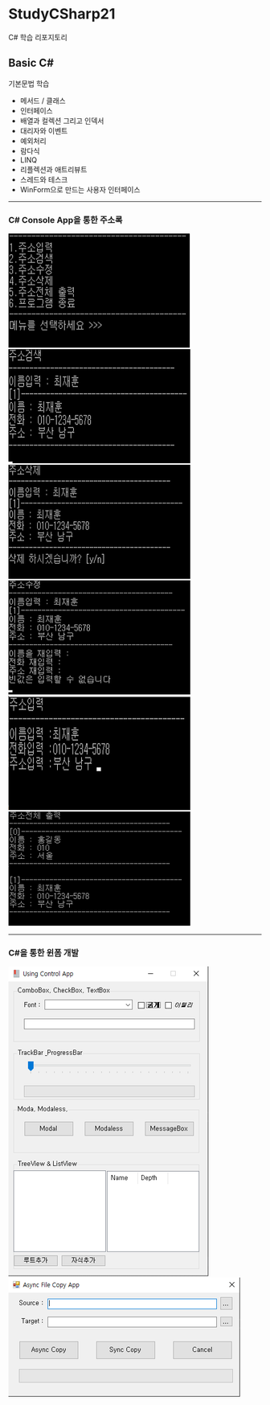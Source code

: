 # StudyCSharp21

C# 학습 리포지토리

## Basic C#
기본문법 학습

- 메서드 / 클래스
- 인터페이스
- 배열과 컬렉션 그리고 인덱서
- 대리자와 이벤트
- 예외처리
- 람다식
- LINQ
- 리플렉션과 애트리뷰트
- 스레드와 테스크
- WinForm으로 만드는 사용자 인터페이스

------------------------------------------------
### C# Console App을 통한 주소록

![주소록_메인](https://github.com/jacksimuse/StudyCSharp21/blob/main/images/%EC%A3%BC%EC%86%8C%EB%A1%9D_%EB%A9%94%EC%9D%B8.png)
![주소록_검색](https://github.com/jacksimuse/StudyCSharp21/blob/main/images/%EC%A3%BC%EC%86%8C%EB%A1%9D_%EA%B2%80%EC%83%89.png)
![주소록_삭제](https://github.com/jacksimuse/StudyCSharp21/blob/main/images/%EC%A3%BC%EC%86%8C%EB%A1%9D_%EC%82%AD%EC%A0%9C.png)
![주소록 수정](https://github.com/jacksimuse/StudyCSharp21/blob/main/images/%EC%A3%BC%EC%86%8C%EB%A1%9D_%EC%88%98%EC%A0%95.png)
![주소록 입력](https://github.com/jacksimuse/StudyCSharp21/blob/main/images/%EC%A3%BC%EC%86%8C%EB%A1%9D_%EC%9E%85%EB%A0%A5.png)
![주소록_전체출력](https://github.com/jacksimuse/StudyCSharp21/blob/main/images/%EC%A3%BC%EC%86%8C%EB%A1%9D_%EC%A0%84%EC%B2%B4%EC%B6%9C%EB%A0%A5.png)

------------------------------------------------
### C#을 통한 윈폼 개발
![Using Control App](https://github.com/jacksimuse/StudyCSharp21/blob/main/images/Using%20Control%20App.png)
![Async File Copy App](https://github.com/jacksimuse/StudyCSharp21/blob/main/images/Async%20File%20Copy%20App.png)
